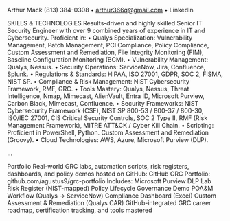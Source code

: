 Arthur Mack
(813) 384-0308 •  arthur366q@gmail.com •  LinkedIn

SKILLS & TECHNOLOGIES
Results-driven and highly skilled Senior IT Security Engineer with over 9 combined years of experience in IT and Cybersecurity. 
Proficient in:
•	Qualys Specialization: Vulnerability Management, Patch Management, PCI Compliance, Policy Compliance, Custom Assessment and Remediation, File Integrity Monitoring (FIM), Baseline Configuration Monitoring (BCM).
•	Vulnerability Management: Qualys, Nessus.
•	Security Operations: ServiceNow, Jira, Confluence, Splunk.
•	Regulations & Standards: HIPAA, ISO 27001, GDPR, SOC 2, FISMA, NIST SP.
•	Compliance & Risk Management: NIST Cybersecurity Framework, RMF, GRC.
•	Tools Mastery: Qualys, Nessus, Threat Intelligence, Nmap, Mimecast, AlienVault, Entra ID, Microsoft Purview, Carbon Black, Mimecast, Confluence.
•	Security Frameworks: NIST Cybersecurity Framework (CSF), NIST SP 800-53 / 800-37 / 800-30, ISO/IEC 27001, CIS Critical Security Controls, SOC 2 Type II, RMF (Risk Management Framework), MITRE ATT&CK / Cyber Kill Chain.
•	Scripting: Proficient in PowerShell, Python. Custom Assessment and Remediation (Groovy).
•	Cloud Technologies: AWS, Azure, Microsoft Purview (DLP).

...

Portfolio
Real-world GRC labs, automation scripts, risk registers, dashboards, and policy demos hosted on GitHub:
GitHub GRC Portfolio: github.com/agustus9/grc-portfolio
Includes:
Microsoft Purview DLP Lab
Risk Register (NIST-mapped)
Policy Lifecycle Governance Demo
POA&M Workflow (Qualys → ServiceNow)
Compliance Dashboard (Excel)
Custom Assessment & Remediation (Qualys CAR)
GitHub-integrated GRC career roadmap, certification tracking, and tools mastered